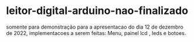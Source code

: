 # leitor-digital-arduino-nao-finalizado
somente para demonstração para a apresentacao do dia 12 de dezembro de 2022, implementacoes a serem feitas: Menu, painel lcd , leds e botoes.
